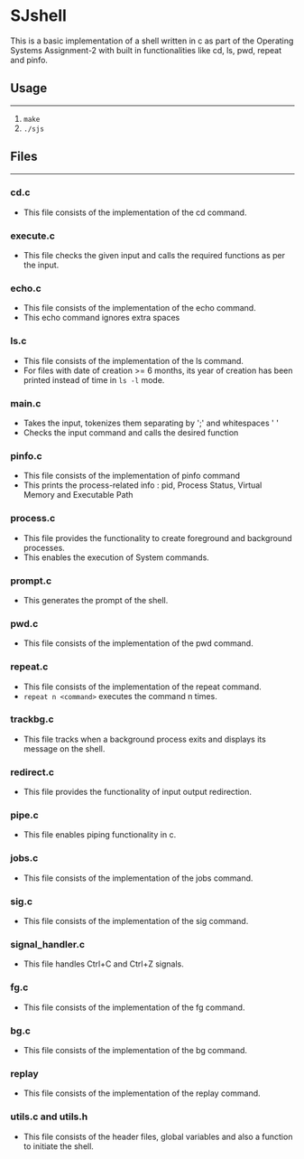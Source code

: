 # SJshell
 
 This is a basic implementation of a shell written in c as part of the Operating Systems Assignment-2 with built in functionalities like cd, ls, pwd, repeat and pinfo.
 

 ## Usage
---
 1. `make`
 2. `./sjs`

 ## Files
---
 ### cd.c
 - This file consists of the implementation of the cd command.
 ### execute.c
 - This file checks the given input and calls the required functions as per the input.
 ### echo.c
 - This file consists of the implementation of the echo command.
 - This echo command ignores extra spaces
 ### ls.c
 - This file consists of the implementation of the ls command.
 - For files with date of creation >= 6 months, its year of creation has been printed instead of time in `ls -l` mode.
 ### main.c
 - Takes the input, tokenizes them separating by ';' and whitespaces ' '
 - Checks the input command and calls the desired function
 ### pinfo.c
 - This file consists of the implementation of pinfo command
 - This prints the process-related info : pid, Process Status, Virtual Memory and Executable Path
 ### process.c
 - This file provides the functionality to create foreground and background processes.
 - This enables the execution of System commands.
 ### prompt.c
 - This generates the prompt of the shell.
 ### pwd.c
 - This file consists of the implementation of the pwd command.
 ### repeat.c
 - This file consists of the implementation of the repeat command.
 - `repeat n <command>` executes the command n times.
 ### trackbg.c
 - This file tracks when a background process exits and displays its message on the shell.
 ### redirect.c
 - This file provides the functionality of input output redirection.
 ### pipe.c
 - This file enables piping functionality in c.
 ### jobs.c
 - This file consists of the implementation of the jobs command.
 ### sig.c
 - This file consists of the implementation of the sig command.
 ### signal_handler.c
 - This file handles Ctrl+C and Ctrl+Z signals.
 ### fg.c
 - This file consists of the implementation of the fg command.
 ### bg.c
 - This file consists of the implementation of the bg command.
 ### replay
 - This file consists of the implementation of the replay command.
 ### utils.c and utils.h
 - This file consists of the header files, global variables and also a function to initiate the shell.
